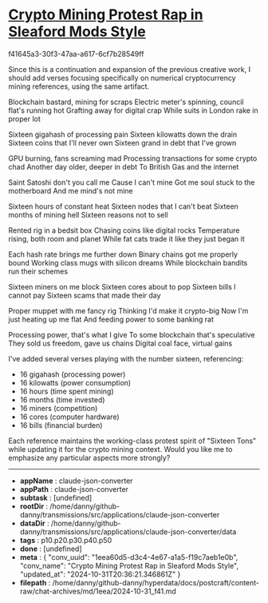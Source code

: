 # [Crypto Mining Protest Rap in Sleaford Mods Style](https://claude.ai/chat/1eea60d5-d3c4-4e67-a1a5-f19c7aeb1e0b)

f41645a3-30f3-47aa-a617-6cf7b28549ff

 <antThinking>Since this is a continuation and expansion of the previous creative work, I should add verses focusing specifically on numerical cryptocurrency mining references, using the same artifact.</antThinking>

<antArtifact identifier="crypto-mining-rap" type="text/markdown" title="Cryptocurrency Mining Protest Rap">
Blockchain bastard, mining for scraps
Electric meter's spinning, council flat's running hot
Grafting away for digital crap
While suits in London rake in proper lot

Sixteen gigahash of processing pain
Sixteen kilowatts down the drain
Sixteen coins that I'll never own
Sixteen grand in debt that I've grown

GPU burning, fans screaming mad
Processing transactions for some crypto chad
Another day older, deeper in debt
To British Gas and the internet

Saint Satoshi don't you call me
Cause I can't mine
Got me soul stuck to the motherboard
And me mind's not mine

Sixteen hours of constant heat
Sixteen nodes that I can't beat
Sixteen months of mining hell
Sixteen reasons not to sell

Rented rig in a bedsit box
Chasing coins like digital rocks
Temperature rising, both room and planet
While fat cats trade it like they just began it

Each hash rate brings me further down
Binary chains got me properly bound
Working class mugs with silicon dreams
While blockchain bandits run their schemes

Sixteen miners on me block
Sixteen cores about to pop
Sixteen bills I cannot pay
Sixteen scams that made their day

Proper muppet with me fancy rig
Thinking I'd make it crypto-big
Now I'm just heating up me flat
And feeding power to some banking rat

Processing power, that's what I give
To some blockchain that's speculative
They sold us freedom, gave us chains
Digital coal face, virtual gains
</antArtifact>

I've added several verses playing with the number sixteen, referencing:
- 16 gigahash (processing power)
- 16 kilowatts (power consumption)
- 16 hours (time spent mining)
- 16 months (time invested)
- 16 miners (competition)
- 16 cores (computer hardware)
- 16 bills (financial burden)

Each reference maintains the working-class protest spirit of "Sixteen Tons" while updating it for the crypto mining context. Would you like me to emphasize any particular aspects more strongly?

---

* **appName** : claude-json-converter
* **appPath** : claude-json-converter
* **subtask** : [undefined]
* **rootDir** : /home/danny/github-danny/transmissions/src/applications/claude-json-converter
* **dataDir** : /home/danny/github-danny/transmissions/src/applications/claude-json-converter/data
* **tags** : p10.p20.p30.p40.p50
* **done** : [undefined]
* **meta** : {
  "conv_uuid": "1eea60d5-d3c4-4e67-a1a5-f19c7aeb1e0b",
  "conv_name": "Crypto Mining Protest Rap in Sleaford Mods Style",
  "updated_at": "2024-10-31T20:36:21.346861Z"
}
* **filepath** : /home/danny/github-danny/hyperdata/docs/postcraft/content-raw/chat-archives/md/1eea/2024-10-31_f41.md